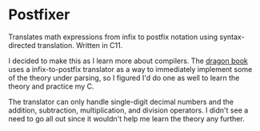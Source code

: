 # Postfixer
Translates math expressions from infix to postfix notation using syntax-
directed translation. Written in C11.

I decided to make this as I learn more about compilers. The [dragon book](https://en.wikipedia.org/wiki/Compilers:_Principles,_Techniques,_and_Tools) uses a 
infix-to-postfix translator as a way to immediately implement some of the
theory under parsing, so I figured I'd do one as well to learn the theory and practice
my C.

The translator can only handle single-digit decimal numbers and the addition,
subtraction, multiplication, and division operators. I didn't see a need to go
all out since it wouldn't help me learn the theory any further.
